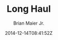 ---
title: "Long Haul"
github: https://github.com/brianmaierjr/long-haul
demo: http://brianmaierjr.com/long-haul/
author: Brian Maier Jr.
ssg:
  - Jekyll
cms:
  - No Cms
date: 2014-12-14T08:41:52Z
github_branch: master
description: "A minimal, type-focused Jekyll theme."
stale: true
---